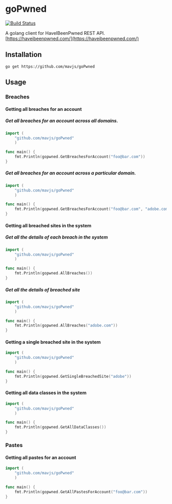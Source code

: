 goPwned
=======
[![Build Status](https://travis-ci.org/mavjs/goPwned.svg?branch=master)](https://travis-ci.org/mavjs/goPwned)

A golang client for HaveIBeenPwned REST API. 
[https://haveibeenpwned.com/](https://haveibeenpwned.com/)

Installation
------------

```go get https://github.com/mavjs/goPwned```

Usage
-----
### Breaches 

#### Getting all breaches for an account

##### Get all breaches for an account across all domains.

```go
import (
    "github.com/mavjs/goPwned"
    )

func main() {
    fmt.Println(gopwned.GetBreachesForAccount("foo@bar.com"))
}
```

##### Get all breaches for an account across a particular domain.

```go
import (
    "github.com/mavjs/goPwned"
    )

func main() {
    fmt.Println(gopwned.GetBreachesForAccount("foo@bar.com", "adobe.com"))
}
```

#### Getting all breached sites in the system

##### Get all the details of each breach in the system

```go
import (
    "github.com/mavjs/goPwned"
    )

func main() {
    fmt.Println(gopwned.AllBreaches())
}
```

##### Get all the details of breached site

```go
import (
    "github.com/mavjs/goPwned"
    )

func main() {
    fmt.Println(gopwned.AllBreaches("adobe.com"))
}
```

#### Getting a single breached site in the system

```go
import (
    "github.com/mavjs/goPwned"
    )

func main() {
    fmt.Println(gopwned.GetSingleBreachedSite("adobe"))
}
```

#### Getting all data classes in the system

```go
import (
    "github.com/mavjs/goPwned"
    )

func main() {
    fmt.Println(gopwned.GetAllDataClasses())
}
```

### Pastes

#### Getting all pastes for an account

```go
import (
    "github.com/mavjs/goPwned"
    )

func main() {
    fmt.Println(gopwned.GetAllPastesForAccount("foo@bar.com"))
}
```
